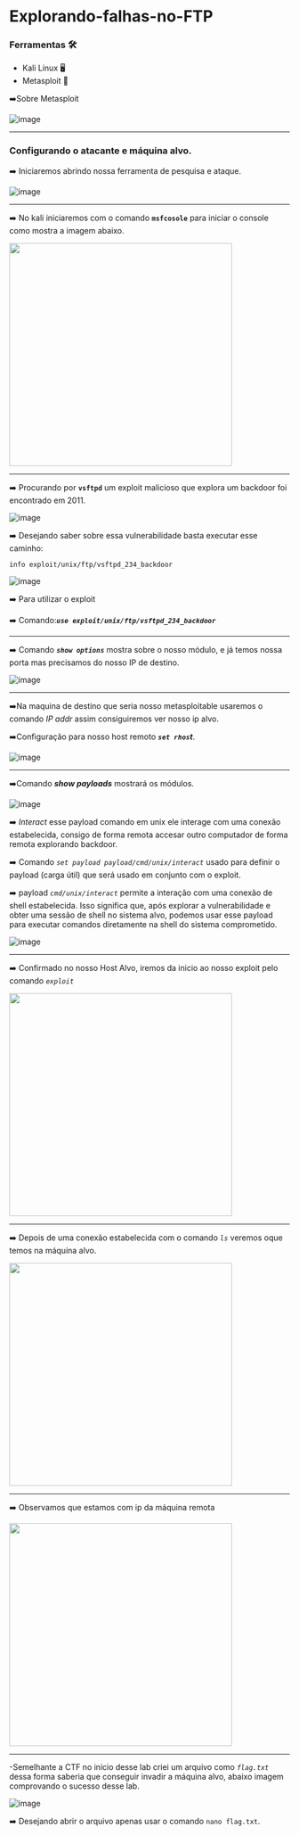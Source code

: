 # Explorando-falhas-no-FTP

### Ferramentas  :hammer_and_wrench:

- Kali Linux :desktop_computer:
- Metasploit :space_invader:

  
➡️Sobre Metasploit

![image](https://github.com/user-attachments/assets/15fdd8a8-0f32-4c6e-95af-83c374987382)


---
### Configurando o atacante e máquina alvo.

➡️ Iniciaremos abrindo nossa ferramenta de pesquisa e ataque.
 
![image](https://github.com/user-attachments/assets/e3f5eaec-5f6e-4bf6-902b-585e26da2ac1)

--- 

➡️ No kali iniciaremos com o comando **```msfcosole```** para iniciar o console como mostra a imagem abaixo.

<img src="https://github.com/user-attachments/assets/67778307-9344-415e-bdd4-7f1d0455e311" width="400"/>

---

➡️ Procurando por **```vsftpd```** um exploit malicioso que explora um backdoor foi encontrado em 2011.

 
 ![image](https://github.com/user-attachments/assets/42dedc7c-c198-494b-9f0c-1227479f32fd)

➡️ Desejando saber sobre essa vulnerabilidade basta executar esse caminho:

```info exploit/unix/ftp/vsftpd_234_backdoor```
 
![image](https://github.com/user-attachments/assets/bd0ea8eb-09eb-42ad-90a5-86056baea61f)

➡️ Para utilizar o exploit

➡️ Comando:***```use exploit/unix/ftp/vsftpd_234_backdoor```***

 
****
➡️ Comando ***```show options```*** mostra sobre o nosso módulo, e já temos nossa porta mas precisamos do nosso IP de destino.

![image](https://github.com/user-attachments/assets/34467a44-e623-4ae6-a9f2-51e95557bba2)

****
➡️Na maquina de destino que seria nosso metasploitable usaremos o comando *IP addr* assim consiguiremos ver nosso ip alvo.

➡️Configuração para nosso host remoto ***```set rhos```t***.

![image](https://github.com/user-attachments/assets/cdf093c1-b79c-462c-85ad-a4af5654a4f3)

****
➡️Comando ***show payloads*** mostrará os módulos.

![image](https://github.com/user-attachments/assets/ff60068c-1d17-4218-ba9c-dd5ac855834f)

➡️ *Interact* esse payload comando em unix ele interage com uma conexão estabelecida, consigo de forma remota accesar outro computador de forma remota explorando backdoor.

➡️ Comando *```set payload payload/cmd/unix/interact```* usado para definir o payload (carga útil) que será usado em conjunto com o exploit.

➡️ payload *```cmd/unix/interact```* permite a interação com uma conexão de shell estabelecida. Isso significa que, após explorar a vulnerabilidade e obter uma sessão de shell no sistema alvo, podemos usar esse payload para executar comandos diretamente na shell do sistema comprometido.

![image](https://github.com/user-attachments/assets/c7c76c96-1226-4b70-aeb6-8a04ec83dca9)


****
➡️ Confirmado no nosso Host Alvo, iremos da inicio ao nosso exploit pelo comando *```exploit```*

<img src="https://github.com/user-attachments/assets/e6c1c942-fe43-48b5-a0e3-e3b7888748f9" width="400"/>

****
➡️ Depois de uma conexão estabelecida com o comando *```ls```* veremos oque temos na máquina alvo.

 <img src="https://github.com/user-attachments/assets/35e6165b-e3f4-447e-8c83-c41c04c83ef7" width="400"/> 

****

➡️ Observamos que estamos com ip da máquina remota

 <img src="https://github.com/user-attachments/assets/0dd5ef34-5ed6-44d4-8527-02a973efa8eb" width="400"/>

****
-Semelhante a CTF no inicio desse lab criei um arquivo como *```flag.txt```* dessa forma saberia que conseguir invadir a máquina alvo, abaixo imagem comprovando o sucesso desse lab.

![image](https://github.com/user-attachments/assets/0c396210-38d9-4c29-b776-2d0c3b507d62)

➡️ Desejando abrir o arquivo apenas usar o comando ```nano flag.txt```.





















